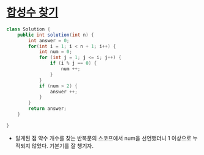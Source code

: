 # [합성수 찾기](https://school.programmers.co.kr/learn/courses/30/lessons/120846)
```java
class Solution {
    public int solution(int n) {
        int answer = 0;
        for(int i = 1; i < n + 1; i++) {
            int num = 0;
            for (int j = 1; j <= i; j++) {
                if (i % j == 0) {
                    num ++;
                }
            }
            if (num > 2) {
                answer ++;
            }
        }
        return answer;  
    }
    
}
```

- 알게된 점
  약수 개수를 찾는 반복문의 스코프에서 num을 선언했더니 1 이상으로 누적되지 않았다. 기본기를 잘 챙기자.
